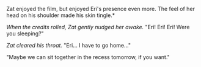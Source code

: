 Zat enjoyed the film, but enjoyed Eri's presence even more. The feel of her head on his shoulder made his skin tingle.*

*When the credits rolled, Zat gently nudged her awake.* "Eri! Eri! Eri! Were you sleeping?"

*Zat cleared his throat.* "Eri... I have to go home..."

"Maybe we can sit together in the recess tomorrow, if you want."